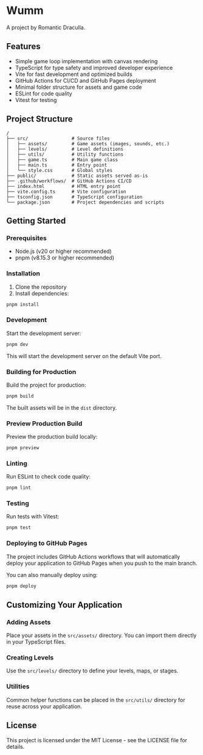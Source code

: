 # Wumm

A project by Romantic Draculla.

## Features

- Simple game loop implementation with canvas rendering
- TypeScript for type safety and improved developer experience
- Vite for fast development and optimized builds
- GitHub Actions for CI/CD and GitHub Pages deployment
- Minimal folder structure for assets and game code
- ESLint for code quality
- Vitest for testing

## Project Structure

```
/
├── src/                # Source files
│   ├── assets/         # Game assets (images, sounds, etc.)
│   ├── levels/         # Level definitions
│   ├── utils/          # Utility functions
│   ├── game.ts         # Main game class
│   ├── main.ts         # Entry point
│   └── style.css       # Global styles
├── public/             # Static assets served as-is
├── .github/workflows/  # GitHub Actions CI/CD
├── index.html          # HTML entry point
├── vite.config.ts      # Vite configuration
├── tsconfig.json       # TypeScript configuration
└── package.json        # Project dependencies and scripts
```

## Getting Started

### Prerequisites

- Node.js (v20 or higher recommended)
- pnpm (v8.15.3 or higher recommended)

### Installation

1. Clone the repository
2. Install dependencies:

```bash
pnpm install
```

### Development

Start the development server:

```bash
pnpm dev
```

This will start the development server on the default Vite port.

### Building for Production

Build the project for production:

```bash
pnpm build
```

The built assets will be in the `dist` directory.

### Preview Production Build

Preview the production build locally:

```bash
pnpm preview
```

### Linting

Run ESLint to check code quality:

```bash
pnpm lint
```

### Testing

Run tests with Vitest:

```bash
pnpm test
```

### Deploying to GitHub Pages

The project includes GitHub Actions workflows that will automatically deploy your application to GitHub Pages when you push to the main branch.

You can also manually deploy using:

```bash
pnpm deploy
```

## Customizing Your Application

### Adding Assets

Place your assets in the `src/assets/` directory. You can import them directly in your TypeScript files.

### Creating Levels

Use the `src/levels/` directory to define your levels, maps, or stages.

### Utilities

Common helper functions can be placed in the `src/utils/` directory for reuse across your application.

## License

This project is licensed under the MIT License - see the LICENSE file for details. 
